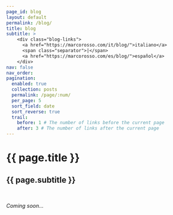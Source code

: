 ```yaml
---
page_id: blog
layout: default
permalink: /blog/
title: blog
subtitle: >
    <div class="blog-links">
      <a href="https://marcorosso.com/it/blog/">italiano</a>
      <span class="separator">|</span>
      <a href="https://marcorosso.com/es/blog/">español</a>
    </div>
nav: false
nav_order:
pagination:
  enabled: true
  collection: posts
  permalink: /page/:num/
  per_page: 5
  sort_field: date
  sort_reverse: true
  trail:
    before: 1 # The number of links before the current page
    after: 3 # The number of links after the current page
---
```


  <div class="header-bar">
    <h1>{{ page.title }}</h1>
    <h2>{{ page.subtitle }}</h2>
  </div>

<br>

<i>Coming soon...</i>
